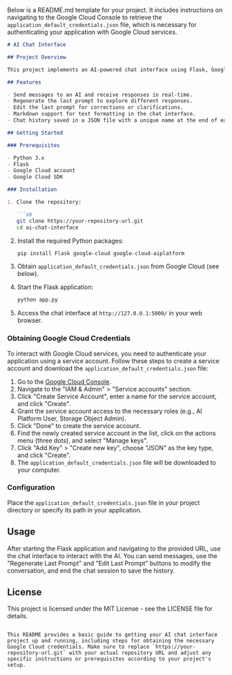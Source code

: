 Below is a README.md template for your project. It includes instructions on navigating to the Google Cloud Console to retrieve the `application_default_credentials.json` file, which is necessary for authenticating your application with Google Cloud services.

```markdown
# AI Chat Interface

## Project Overview

This project implements an AI-powered chat interface using Flask, Google Cloud AI Platform, and Vertex AI. It enables users to interact with an AI in a chat session, supporting features such as sending messages, regenerating the last prompt, and editing the last prompt. The chat interface also supports markdown rendering for enriched text formatting.

## Features

- Send messages to an AI and receive responses in real-time.
- Regenerate the last prompt to explore different responses.
- Edit the last prompt for corrections or clarifications.
- Markdown support for text formatting in the chat interface.
- Chat history saved in a JSON file with a unique name at the end of each session.

## Getting Started

### Prerequisites

- Python 3.x
- Flask
- Google Cloud account
- Google Cloud SDK

### Installation

1. Clone the repository:

   ```sh
   git clone https://your-repository-url.git
   cd ai-chat-interface
   ```

2. Install the required Python packages:

   ```sh
   pip install Flask google-cloud google-cloud-aiplatform
   ```

3. Obtain `application_default_credentials.json` from Google Cloud (see below).

4. Start the Flask application:

   ```sh
   python app.py
   ```

5. Access the chat interface at `http://127.0.0.1:5000/` in your web browser.

### Obtaining Google Cloud Credentials

To interact with Google Cloud services, you need to authenticate your application using a service account. Follow these steps to create a service account and download the `application_default_credentials.json` file:

1. Go to the [Google Cloud Console](https://console.cloud.google.com/).
2. Navigate to the "IAM & Admin" > "Service accounts" section.
3. Click "Create Service Account", enter a name for the service account, and click "Create".
4. Grant the service account access to the necessary roles (e.g., AI Platform User, Storage Object Admin).
5. Click "Done" to create the service account.
6. Find the newly created service account in the list, click on the actions menu (three dots), and select "Manage keys".
7. Click "Add Key" > "Create new key", choose "JSON" as the key type, and click "Create".
8. The `application_default_credentials.json` file will be downloaded to your computer.

### Configuration

Place the `application_default_credentials.json` file in your project directory or specify its path in your application.

## Usage

After starting the Flask application and navigating to the provided URL, use the chat interface to interact with the AI. You can send messages, use the "Regenerate Last Prompt" and "Edit Last Prompt" buttons to modify the conversation, and end the chat session to save the history.

## License

This project is licensed under the MIT License - see the LICENSE file for details.
```

This README provides a basic guide to getting your AI chat interface project up and running, including steps for obtaining the necessary Google Cloud credentials. Make sure to replace `https://your-repository-url.git` with your actual repository URL and adjust any specific instructions or prerequisites according to your project's setup.